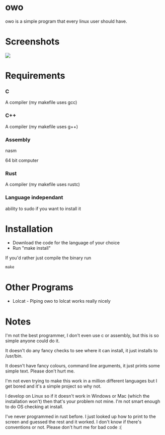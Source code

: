 # owo
owo is a simple program that every linux user should have.

# Screenshots

<img src="http://i.imgur.com/dbfq32L.png"></img>

# Requirements

### C
A compiler (my makefile uses gcc)

### C++
A compiler (my makefile uses g++)

### Assembly
nasm

64 bit computer 

### Rust
A compiler (my makefile uses rustc)

### Language independant

ability to sudo if you want to install it

# Installation

* Download the code for the language of your choice
* Run "make install"

If you'd rather just compile the binary run

    make

# Other Programs

- Lolcat - Piping owo to lolcat works really nicely

# Notes
I'm not the best programmer, I don't even use c or assembly, but this is so simple anyone could do it.

It doesn't do any fancy checks to see where it can install, it just installs to /usr/bin.

It doesn't have fancy colours, command line arguments, it just prints some simple text. Please don't hurt me.

I'm not even trying to make this work in a million different languages but I get bored and it's a simple project so why not.

I develop on Linux so if it doesn't work in Windows or Mac (which the installation won't) then that's your problem not mine.
I'm not smart enough to do OS checking at install. 

I've never programmed in rust before. I just looked up how to print to the screen and guessed the rest and it worked. I don't know if there's conventions or not. Please don't hurt me for bad code :(
